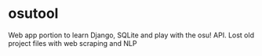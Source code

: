 # osutool

Web app portion to learn Django, SQLite and play with the osu! API. Lost old project files with web scraping and NLP